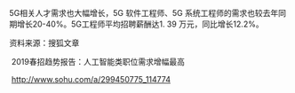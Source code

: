5G相关人才需求也大幅增长，5G 软件工程师、5G 系统工程师的需求也较去年同期增长20-40%。5G工程师平均招聘薪酬达1. 39 万元，同比增长12.2%。

资料来源：搜狐文章

​                   2019春招趋势报告：人工智能类职位需求增幅最高

​                   http://www.sohu.com/a/299450775_114774
